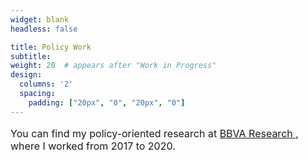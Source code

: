 ```yaml
---
widget: blank
headless: false

title: Policy Work
subtitle: 
weight: 20  # appears after "Work in Progress"
design:
  columns: '2'
  spacing:
    padding: ["20px", "0", "20px", "0"]
---
```


<p style="font-size:16px;">
You can find my policy-oriented research at
<a href="https://www.bbvaresearch.com/en/search/?searchbbvaresearch=serkan%20kocabas" target="_blank" rel="noopener">
BBVA Research
</a>, where I worked from 2017 to 2020.
</p>
